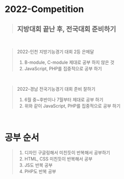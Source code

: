 # 2022-Competition

> ## **지방대회 끝난 후, 전국대회 준비하기**

<br/>

> 2022-인천 지방기능경기 대회 2등 은메달
> 1. B-module, C-module 제대로 공부 하지 않은 것
> 2. JavaScript, PHP를 집중적으로 공부 하기

<br/>

> 2022-경남 전국기능경기 대회 준비 잘하기
> 1. 6월 중~후반이나 7월부터 제대로 공부 하기
> 2. 위와 같이 JavaScript, PHP를 집중적으로 공부 하기

<br/>

# 공부 순서

> 1. 디자인 구글링해서 미친듯이 반복해서 공부하기
> 2. HTML, CSS 미친듯이 반복해서 공부
> 3. JS도 반복 공부
> 4. PHP도 반복 공부